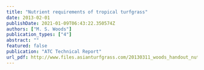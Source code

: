 ```yaml
---
title: "Nutrient requirements of tropical turfgrass"
date: 2013-02-01
publishDate: 2021-01-09T06:43:22.350574Z
authors: ["M. S. Woods"]
publication_types: ["4"]
abstract: ""
featured: false
publication: "ATC Technical Report"
url_pdf: http://www.files.asianturfgrass.com/20130311_woods_handout_nutrient_requirements_tropical_turfgrass.pdf
---
```


